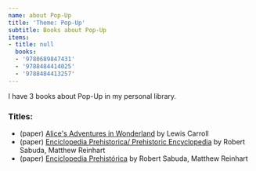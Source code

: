```yaml
---
name: about Pop-Up
title: 'Theme: Pop-Up'
subtitle: Books about Pop-Up
items:
- title: null
  books:
  - '9780689847431'
  - '9788484414025'
  - '9788484413257'
---
```

I have 3 books about Pop-Up in my personal library.

### Titles:
- (paper) [Alice's Adventures in Wonderland](/books/info/9780689847431) by Lewis Carroll
- (paper) [Enciclopedia Prehistorica/ Prehistoric Encyclopedia](/books/info/9788484414025) by Robert Sabuda, Matthew Reinhart
- (paper) [Enciclopedia Prehistórica](/books/info/9788484413257) by Robert Sabuda, Matthew Reinhart

